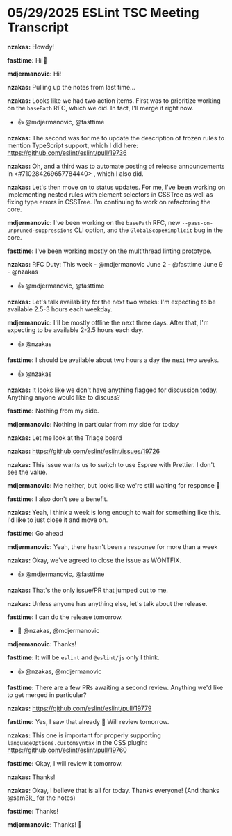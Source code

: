 # 05/29/2025 ESLint TSC Meeting Transcript

**nzakas:** Howdy!

**fasttime:** Hi 👋

**mdjermanovic:** Hi!

**nzakas:** Pulling up the notes from last time...

**nzakas:** Looks like we had two action items. First was to prioritize working on the `basePath` RFC, which we did. In fact, I'll merge it right now.
 * 👍 @mdjermanovic, @fasttime

**nzakas:** The second was for me to update the description of frozen rules to mention TypeScript support, which I did here: https://github.com/eslint/eslint/pull/19736

**nzakas:** Oh, and a third was to automate posting of release announcements in <#710284269657784440> , which I also did.

**nzakas:** Let's then move on to status updates.
For me, I've been working on implementing nested rules with element selectors in CSSTree as well as fixing type errors in CSSTree. I'm continuing to work on refactoring the core.

**mdjermanovic:** I've been working on the `basePath` RFC, new `--pass-on-unpruned-suppressions` CLI option, and the `GlobalScope#implicit` bug in the core.

**fasttime:** I've been working mostly on the multithread linting prototype.

**nzakas:** RFC Duty:
This week - @mdjermanovic 
June 2 - @fasttime 
June 9 - @nzakas
 * 👍 @mdjermanovic, @fasttime

**nzakas:** Let's talk availability for the next two weeks: I'm expecting to be available 2.5-3 hours each weekday.

**mdjermanovic:** I'll be mostly offline the next three days. After that, I'm expecting to be available 2-2.5 hours each day.
 * 👍 @nzakas

**fasttime:** I should be available about two hours a day the next two weeks.
 * 👍 @nzakas

**nzakas:** It looks like we don't have anything flagged for discussion today. Anything anyone would like to discuss?

**fasttime:** Nothing from my side.

**mdjermanovic:** Nothing in particular from my side for today

**nzakas:** Let me look at the Triage board

**nzakas:** https://github.com/eslint/eslint/issues/19726

**nzakas:** This issue wants us to switch to use Espree with Prettier. I don't see the value.

**mdjermanovic:** Me neither, but looks like we're still waiting for response 🙂

**fasttime:** I also don't see a benefit.

**nzakas:** Yeah, I think a week is long enough to wait for something like this. I'd like to just close it and move on.

**fasttime:** Go ahead

**mdjermanovic:** Yeah, there hasn't been a response for more than a week

**nzakas:** Okay, we've agreed to close the issue as WONTFIX.
 * 👍 @mdjermanovic, @fasttime

**nzakas:** That's the only issue/PR that jumped out to me.

**nzakas:** Unless anyone has anything else, let's talk about the release.

**fasttime:** I can do the release tomorrow.
 * 🙏 @nzakas, @mdjermanovic

**mdjermanovic:** Thanks!

**fasttime:** It will be `eslint` and `@eslint/js` only I think.
 * 👍 @nzakas, @mdjermanovic

**fasttime:** There are a few PRs awaiting a second review. Anything we'd like to get merged in particular?

**nzakas:** https://github.com/eslint/eslint/pull/19779

**fasttime:** Yes, I saw that already 🙂 Will review tomorrow.

**nzakas:** This one is important for properly supporting `languageOptions.customSyntax` in the CSS plugin: https://github.com/eslint/eslint/pull/19760

**fasttime:** Okay, I will review it tomorrow.

**nzakas:** Thanks!

**nzakas:** Okay, I believe that is all for today. Thanks everyone! (And thanks @sam3k_ for the notes)

**fasttime:** Thanks!

**mdjermanovic:** Thanks! 👋
